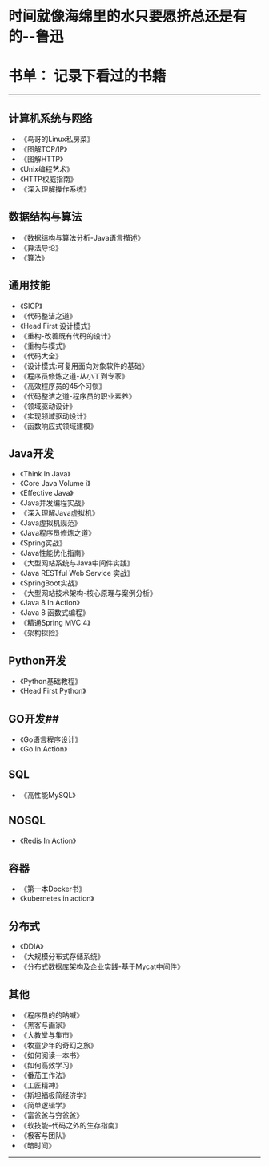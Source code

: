 # 时间就像海绵里的水只要愿挤总还是有的--鲁迅



# 书单： 记录下看过的书籍 #
----------

## 计算机系统与网络
-  《鸟哥的Linux私房菜》
-  《图解TCP/IP》
-  《图解HTTP》
-  《Unix编程艺术》
-  《HTTP权威指南》
-  《深入理解操作系统》

## 数据结构与算法 ##
- 《数据结构与算法分析-Java语言描述》
- 《算法导论》
- 《算法》

## 通用技能 ##
- 《SICP》
- 《代码整洁之道》
- 《Head First 设计模式》
- 《重构-改善既有代码的设计》
- 《重构与模式》
- 《代码大全》
- 《设计模式:可复用面向对象软件的基础》
- 《程序员修炼之道-从小工到专家》
- 《高效程序员的45个习惯》
- 《代码整洁之道-程序员的职业素养》
- 《领域驱动设计》
- 《实现领域驱动设计》
- 《函数响应式领域建模》

## Java开发 ##
- 《Think In Java》
- 《Core Java Volume i》
- 《Effective Java》
- 《Java并发编程实战》
- 《深入理解Java虚拟机》
- 《Java虚拟机规范》
- 《Java程序员修炼之道》
- 《Spring实战》
- 《Java性能优化指南》
- 《大型网站系统与Java中间件实践》
- 《Java RESTful Web Service 实战》
- 《SpringBoot实战》
- 《大型网站技术架构-核心原理与案例分析》
- 《Java 8 In Action》
- 《Java 8 函数式编程》
- 《精通Spring MVC 4》
- 《架构探险》

## Python开发 ##
- 《Python基础教程》
- 《Head First Python》

## GO开发##

- 《Go语言程序设计》
- 《Go In Action》

## SQL ##
- 《高性能MySQL》

## NOSQL ##
- 《Redis In Action》

## 容器 ##
- 《第一本Docker书》
- 《kubernetes in action》

## 分布式 ##

- 《DDIA》
- 《大规模分布式存储系统》
- 《分布式数据库架构及企业实践-基于Mycat中间件》

## 其他 ##
- 《程序员的的呐喊》
- 《黑客与画家》
- 《大教堂与集市》
- 《牧童少年的奇幻之旅》
- 《如何阅读一本书》
- 《如何高效学习》
- 《番茄工作法》
- 《工匠精神》
- 《斯坦福极简经济学》
- 《简单逻辑学》
- 《富爸爸与穷爸爸》
- 《软技能–代码之外的生存指南》
- 《极客与团队》
- 《暗时间》

----------

